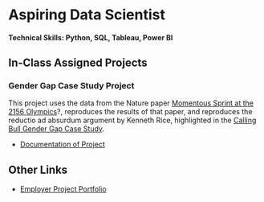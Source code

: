 # Aspiring Data Scientist

#### Technical Skills: Python, SQL, Tableau, Power BI

## In-Class Assigned Projects
### Gender Gap Case Study Project

This project uses the data from the Nature paper [Momentous Sprint at the 2156 Olympics](https://www.nature.com/articles/431525a)?, reproduces the results of that paper, and reproduces the reductio ad absurdum argument by Kenneth Rice, highlighted in the [Calling Bull Gender Gap Case Study](https://www.callingbullshit.org/case_studies/case_study_gender_gap_running.html). 

- [Documentation of Project](/ptc_data_project.pdf)

## Other Links

- [Employer Project Portfolio](https://jmouehla.github.io/dataportfolio/)
